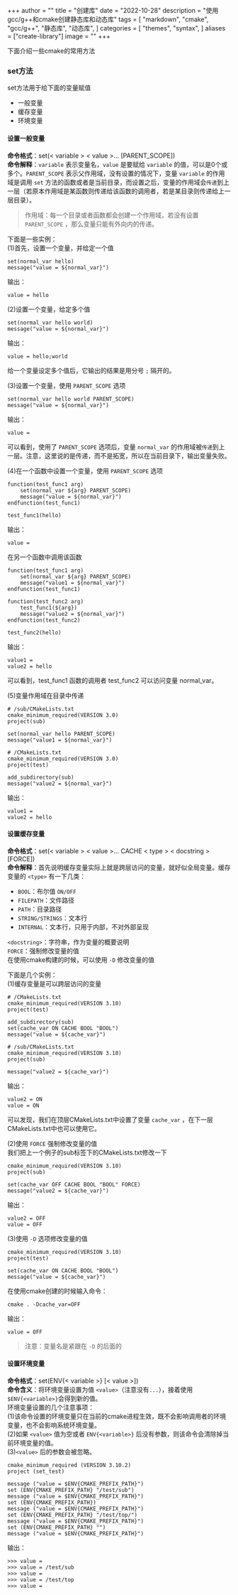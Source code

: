 +++
author = ""
title = "创建库"
date = "2022-10-28"
description = "使用gcc/g++和cmake创建静态库和动态库"
tags = [
    "markdown",
    "cmake",
    "gcc/g++",
    "静态库",
    "动态库",
]
categories = [
    "themes",
    "syntax",
]
aliases = ["create-library"]
image = ""
+++  


下面介绍一些cmake的常用方法  

### set方法
set方法用于给下面的变量赋值  

- 一般变量
- 缓存变量
- 环境变量

#### 设置一般变量 
**命令格式**：set(< variable > < value >... [PARENT_SCOPE])  
**命令解释**：`variable` 表示变量名，`value` 是要赋给 `variable` 的值，可以是0个或多个。`PARENT_SCOPE` 表示父作用域，没有设置的情况下，变量 `variable` 的作用域是调用 `set` 方法的函数或者是当前目录，而设置之后，变量的作用域会`传递`到上一层（若原本作用域是某函数则传递给该函数的调用者，若是某目录则传递给上一层目录）。
>作用域：每一个目录或者函数都会创建一个作用域，若没有设置 `PARENT_SCOPE` ，那么变量只能有外向内的传递。  

下面是一些实例：  
(1)首先，设置一个变量，并给定一个值  
```
set(normal_var hello)
message("value = ${normal_var}")
```
输出：
```
value = hello
```  

(2)设置一个变量，给定多个值  
```
set(normal_var hello world)
message("value = ${normal_var}")
```
输出：
```
value = hello;world
```
给一个变量设定多个值后，它输出的结果是用分号 `;` 隔开的。  

(3)设置一个变量，使用 `PARENT_SCOPE` 选项
```
set(normal_var hello world PARENT_SCOPE)
message("value = ${normal_var}")
```
输出：
```
value =
```
可以看到，使用了 `PARENT_SCOPE` 选项后，变量 `normal_var` 的作用域被`传递`到上一层。注意，这里说的是传递，而不是拓宽，所以在当前目录下，输出变量失败。  

(4)在一个函数中设置一个变量，使用 `PARENT_SCOPE` 选项
```
function(test_func1 arg)
	set(normal_var ${arg} PARENT_SCOPE)
	message("value = ${normal_var}")
endfunction(test_func1)

test_func1(hello)
```
输出：
```
value =
```
在另一个函数中调用该函数
```
function(test_func1 arg)
	set(normal_var ${arg} PARENT_SCOPE)
	message("value1 = ${normal_var}")
endfunction(test_func1)

function(test_func2 arg)
	test_func1(${arg})
	message("value2 = ${normal_var}")
endfunction(test_func2)

test_func2(hello) 
```
输出：
```
value1 =
value2 = hello
```
可以看到，test_func1 函数的调用者 test_func2 可以访问变量 normal_var。  

(5)变量作用域在目录中传递  
```
# /sub/CMakeLists.txt
cmake_minimum_required(VERSION 3.0)
project(sub)

set(normal_var hello PARENT_SCOPE)
message("value1 = ${normal_var}")
```
```
# /CMakeLists.txt
cmake_minimum_required(VERSION 3.0)
project(test)

add_subdirectory(sub)
message("value2 = ${normal_var}")
```
输出：
```
value1 =
value2 = hello
```  


#### 设置缓存变量
**命令格式**：set(< variable > < value >... CACHE < type > < docstring > [FORCE])  
**命令解释**：首先说明缓存变量实际上就是跨层访问的变量，就好似全局变量。缓存变量的 `<type>` 有一下几类：  

- `BOOL`：布尔值 `ON/OFF` 
- `FILEPATH`：文件路径
- `PATH`：目录路径
- `STRING/STRINGS`：文本行
- `INTERNAL`：文本行，只用于内部，不对外部呈现

`<docstring>`：字符串，作为变量的概要说明  
`FORCE`：强制修改变量的值  
在使用cmake构建的时候，可以使用 `-D` 修改变量的值

下面是几个实例：  
(1)缓存变量是可以跨层访问的变量
```
# /CMakeLists.txt
cmake_minimum_required(VERSION 3.10)
project(test)

add_subdirectory(sub)
set(cache_var ON CACHE BOOL "BOOL")
message("value = ${cache_var}")
```
```
# /sub/CMakeLists.txt
cmake_minimum_required(VERSION 3.10)
project(sub)

message("value2 = ${cache_var}")
```
输出：
```
value2 = ON
value = ON
```
可以发现，我们在顶层CMakeLists.txt中设置了变量 `cache_var` ，在下一层CMakeLists.txt中也可以使用它。  

(2)使用 `FORCE` 强制修改变量的值  
我们把上一个例子的sub标签下的CMakeLists.txt修改一下
```
cmake_minimum_required(VERSION 3.10)
project(sub)

set(cache_var OFF CACHE BOOL "BOOL" FORCE)
message("value2 = ${cache_var}")
```
输出：
```
value2 = OFF
value = OFF
```
(3)使用 `-D` 选项修改变量的值
```
cmake_minimum_required(VERSION 3.10)
project(test)

set(cache_var ON CACHE BOOL "BOOL")
message("value = ${cache_var}")
```
在使用cmake创建的时候输入命令：
```
cmake . -Dcache_var=OFF
```
输出：
```
value = OFF
```
>注意：变量名是紧跟在 `-D` 的后面的  


#### 设置环境变量
**命令格式**：set(ENV{< variable >} [< value >])  
**命令含义**：将环境变量设置为值 `<value>`（注意没有`...`），接着使用`$ENV{<variable>}`会得到新的值。  
环境变量设置的几个注意事项：  
(1)该命令设置的环境变量只在当前的cmake进程生效，既不会影响调用者的环境变量，也不会影响系统环境变量。  
(2)如果 `<value>` 值为空或者 `ENV{<variable>}` 后没有参数，则该命令会清除掉当前环境变量的值。  
(3)`<value>` 后的参数会被忽略。  

```
cmake_minimum_required (VERSION 3.10.2)
project (set_test)

message ("value = $ENV{CMAKE_PREFIX_PATH}")
set (ENV{CMAKE_PREFIX_PATH} "/test/sub")
message ("value = $ENV{CMAKE_PREFIX_PATH}")
set (ENV{CMAKE_PREFIX_PATH})
message ("value = $ENV{CMAKE_PREFIX_PATH}")
set (ENV{CMAKE_PREFIX_PATH} "/test/top/") 
message ("value = $ENV{CMAKE_PREFIX_PATH}")
set (ENV{CMAKE_PREFIX_PATH} "") 
message ("value = $ENV{CMAKE_PREFIX_PATH}")
```
输出：
```
>>> value =
>>> value = /test/sub
>>> value =
>>> value = /test/top
>>> value =
```